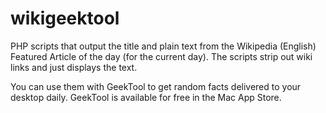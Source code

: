 wikigeektool
============

PHP scripts that output the title and plain text from the Wikipedia (English) Featured Article of the day (for the current day).  The scripts strip out wiki links and just displays the text.

You can use them with GeekTool to get random facts delivered to your desktop daily.  GeekTool is available for free in the Mac App Store.
